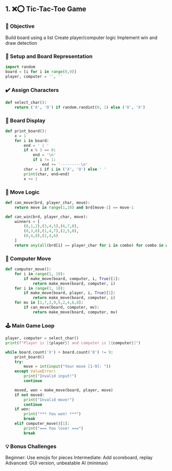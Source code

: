 ## 1. ❌⭕ Tic-Tac-Toe Game

### 🎯 Objective
Build board using a list
Create player/computer logic
Implement win and draw detection
### 🧩 Setup and Board Representation
```python
import random
board = [i for i in range(0,9)]
player, computer = '', ''
```
### ✔️ Assign Characters
```python
def select_char():
    return ('X', 'O') if random.randint(0, 1) else ('O', 'X')
```
### 📏 Board Display
```python
def print_board():
    x = 1
    for i in board:
        end = ' | '
        if x % 3 == 0:
            end = '\n'
            if i != 1:
                end += '---------\n'
        char = i if i in ('X', 'O') else ' '
        print(char, end=end)
        x += 1
```
### 🧠 Move Logic
```python
def can_move(brd, player_char, move):
    return move in range(1,10) and brd[move-1] == move-1

def can_win(brd, player_char, move):
    winners = [
        (0,1,2),(3,4,5),(6,7,8),
        (0,3,6),(1,4,7),(2,5,8),
        (0,4,8),(2,4,6)
    ]
    return any(all(brd[i] == player_char for i in combo) for combo in winners)
```
### 🤖 Computer Move
```python
def computer_move():
    for i in range(1, 10):
        if make_move(board, computer, i, True)[1]:
            return make_move(board, computer, i)
    for i in range(1, 10):
        if make_move(board, player, i, True)[1]:
            return make_move(board, computer, i)
    for mv in [1,7,3,9,5,2,4,6,8]:
        if can_move(board, computer, mv):
            return make_move(board, computer, mv)
```
### 🕹️ Main Game Loop
```python
player, computer = select_char()
print(f"Player is [{player}] and computer is [{computer}]")

while board.count('X') + board.count('O') != 9:
    print_board()
    try:
        move = int(input("Your move [1-9]: "))
    except ValueError:
        print("Invalid input!")
        continue

    moved, won = make_move(board, player, move)
    if not moved:
        print("Invalid move!")
        continue
    if won:
        print("*** You won! ***")
        break
    elif computer_move()[1]:
        print("=== You lose! ===")
        break
```
### 💡 Bonus Challenges
Beginner: Use emojis for pieces 
Intermediate: Add scoreboard, replay
Advanced: GUI version, unbeatable AI (minimax)
